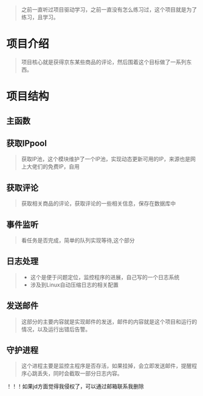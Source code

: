
> 之前一直听过项目驱动学习，之前一直没有怎么练习过，这个项目就是为了练习，且学习。
# 项目介绍
> 项目核心就是获得京东某些商品的评论，然后围着这个目标做了一系列东西。

# 项目结构

## 主函数

## 获取IPpool
> 获取IP池，这个模块维护了一个IP池，实现动态更新可用的IP，来源也是网上大佬们的免费IP，自用

## 获取评论
> 获取相关商品的评论，获取评论的一些相关信息，保存在数据库中
## 事件监听
> 看任务是否完成，简单的队列实现等待,这个部分

## 日志处理
>* 这个是便于问题定位，监控程序的进展，自己写的一个日志系统
>* 涉及到Linux自动压缩日志的相关配置

## 发送邮件
> 这部分的主要内容就是实现邮件的发送，邮件的内容就是这个项目和运行的情况，以及运行出错后告警。

## 守护进程
>这个进程主要是监控主程序是否存活，如果挂掉，会立即发送邮件，提醒程序心跳丢失，同时会截取一部分日志内容。

！！！如果jd方面觉得我侵权了，可以通过邮箱联系我删除
